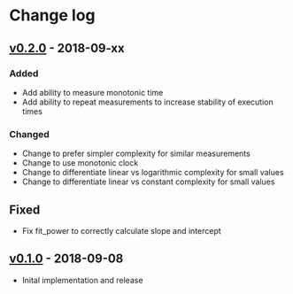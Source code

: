 # Change log

## [v0.2.0] - 2018-09-xx

### Added
* Add ability to measure monotonic time
* Add ability to repeat measurements to increase stability of execution times

### Changed
* Change to prefer simpler complexity for similar measurements
* Change to use monotonic clock
* Change to differentiate linear vs logarithmic complexity for small values
* Change to differentiate linear vs constant complexity for small values

## Fixed
* Fix fit_power to correctly calculate slope and intercept

## [v0.1.0] - 2018-09-08

* Inital implementation and release

[v0.2.0]: https://github.com/piotrmurach/benchmark-trend/compare/v0.1.0...v0.2.0
[v0.1.0]: https://github.com/piotrmurach/benchmark-trend/compare/v0.1.0
